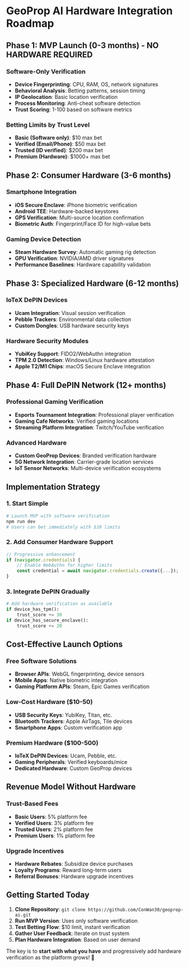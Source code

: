 # GeoProp AI Hardware Integration Roadmap

## Phase 1: MVP Launch (0-3 months) - NO HARDWARE REQUIRED

### Software-Only Verification
- **Device Fingerprinting**: CPU, RAM, OS, network signatures
- **Behavioral Analysis**: Betting patterns, session timing
- **IP Geolocation**: Basic location verification
- **Process Monitoring**: Anti-cheat software detection
- **Trust Scoring**: 1-100 based on software metrics

### Betting Limits by Trust Level
- **Basic (Software only)**: $10 max bet
- **Verified (Email/Phone)**: $50 max bet
- **Trusted (ID verified)**: $200 max bet
- **Premium (Hardware)**: $1000+ max bet

## Phase 2: Consumer Hardware (3-6 months)

### Smartphone Integration
- **iOS Secure Enclave**: iPhone biometric verification
- **Android TEE**: Hardware-backed keystores
- **GPS Verification**: Multi-source location confirmation
- **Biometric Auth**: Fingerprint/Face ID for high-value bets

### Gaming Device Detection
- **Steam Hardware Survey**: Automatic gaming rig detection
- **GPU Verification**: NVIDIA/AMD driver signatures
- **Performance Baselines**: Hardware capability validation

## Phase 3: Specialized Hardware (6-12 months)

### IoTeX DePIN Devices
- **Ucam Integration**: Visual session verification
- **Pebble Trackers**: Environmental data collection
- **Custom Dongles**: USB hardware security keys

### Hardware Security Modules
- **YubiKey Support**: FIDO2/WebAuthn integration
- **TPM 2.0 Detection**: Windows/Linux hardware attestation
- **Apple T2/M1 Chips**: macOS Secure Enclave integration

## Phase 4: Full DePIN Network (12+ months)

### Professional Gaming Verification
- **Esports Tournament Integration**: Professional player verification
- **Gaming Cafe Networks**: Verified gaming locations
- **Streaming Platform Integration**: Twitch/YouTube verification

### Advanced Hardware
- **Custom GeoProp Devices**: Branded verification hardware
- **5G Network Integration**: Carrier-grade location services
- **IoT Sensor Networks**: Multi-device verification ecosystems

## Implementation Strategy

### 1. Start Simple
```bash
# Launch MVP with software verification
npm run dev
# Users can bet immediately with $10 limits
```

### 2. Add Consumer Hardware Support
```javascript
// Progressive enhancement
if (navigator.credentials) {
    // Enable WebAuthn for higher limits
    const credential = await navigator.credentials.create({...});
}
```

### 3. Integrate DePIN Gradually
```python
# Add hardware verification as available
if device_has_tpm():
    trust_score += 30
if device_has_secure_enclave():
    trust_score += 20
```

## Cost-Effective Launch Options

### Free Software Solutions
- **Browser APIs**: WebGL fingerprinting, device sensors
- **Mobile Apps**: Native biometric integration
- **Gaming Platform APIs**: Steam, Epic Games verification

### Low-Cost Hardware ($10-50)
- **USB Security Keys**: YubiKey, Titan, etc.
- **Bluetooth Trackers**: Apple AirTags, Tile devices
- **Smartphone Apps**: Custom verification app

### Premium Hardware ($100-500)
- **IoTeX DePIN Devices**: Ucam, Pebble, etc.
- **Gaming Peripherals**: Verified keyboards/mice
- **Dedicated Hardware**: Custom GeoProp devices

## Revenue Model Without Hardware

### Trust-Based Fees
- **Basic Users**: 5% platform fee
- **Verified Users**: 3% platform fee
- **Trusted Users**: 2% platform fee
- **Premium Users**: 1% platform fee

### Upgrade Incentives
- **Hardware Rebates**: Subsidize device purchases
- **Loyalty Programs**: Reward long-term users
- **Referral Bonuses**: Hardware upgrade incentives

## Getting Started Today

1. **Clone Repository**: `git clone https://github.com/ConWan30/geoprop-ai.git`
2. **Run MVP Version**: Uses only software verification
3. **Test Betting Flow**: $10 limit, instant verification
4. **Gather User Feedback**: Iterate on trust system
5. **Plan Hardware Integration**: Based on user demand

The key is to **start with what you have** and progressively add hardware verification as the platform grows! 🚀